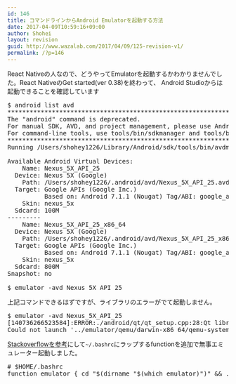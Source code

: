 ```yaml
---
id: 146
title: コマンドラインからAndroid Emulatorを起動する方法
date: 2017-04-09T10:59:16+09:00
author: Shohei
layout: revision
guid: http://www.wazalab.com/2017/04/09/125-revision-v1/
permalink: /?p=146
---
```

React Nativeの人なので、どうやってEmulatorを起動するかわかりませんでした。React NativeのGet started(ver 0.38)を終わって、 Android Studioからは起動できることを確認しています

 
<pre class="theme:dark-terminal lang:sh decode:true " >$ android list avd
*************************************************************************
The "android" command is deprecated.
For manual SDK, AVD, and project management, please use Android Studio.
For command-line tools, use tools/bin/sdkmanager and tools/bin/avdmanager
*************************************************************************
Running /Users/shohey1226/Library/Android/sdk/tools/bin/avdmanager list avd

Available Android Virtual Devices:
    Name: Nexus_5X_API_25
  Device: Nexus 5X (Google)
    Path: /Users/shohey1226/.android/avd/Nexus_5X_API_25.avd
  Target: Google APIs (Google Inc.)
          Based on: Android 7.1.1 (Nougat) Tag/ABI: google_apis/x86_64
    Skin: nexus_5x
  Sdcard: 100M
---------
    Name: Nexus_5X_API_25_x86_64
  Device: Nexus 5X (Google)
    Path: /Users/shohey1226/.android/avd/Nexus_5X_API_25_x86_64.avd
  Target: Google APIs (Google Inc.)
          Based on: Android 7.1.1 (Nougat) Tag/ABI: google_apis/x86_64
    Skin: nexus_5x
  Sdcard: 800M
Snapshot: no

$ emulator -avd Nexus_5X_API_25</pre> 





上記コマンドできるはずですが、ライブラリのエラーがでて起動しません。

 
<pre class="theme:dark-terminal lang:sh decode:true " >$ emulator -avd Nexus_5X_API_25
[140736266523584]:ERROR:./android/qt/qt_setup.cpp:28:Qt library not found at ../emulator/lib64/qt/lib
Could not launch '../emulator/qemu/darwin-x86_64/qemu-system-x86_64': No such file or directory
</pre> 




[Stackoverflowを参考](http://stackoverflow.com/questions/42554337/cannot-launch-avd-in-emulatorqt-library-not-found)にして`~/.bashrc`にラップするfunctionを追加で無事エミュレーター起動しました。



 
<pre class="font-size:14 line-height:16 lang:default decode:true" ># $HOME/.bashrc
function emulator { cd "$(dirname "$(which emulator)")" && ./emulator "$@"; }</pre> 



